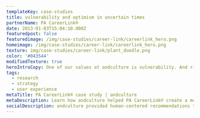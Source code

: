 ```yaml
---
templateKey: case-studies
title: vulnerability and optimism in uncertain times
partnerName: PA CareerLink®
date: 2013-01-03T15:04:10.000Z
featuredpost: false
featuredimage: /img/case-studies/career-link/careerlink_hero.png
homeimage: /img/case-studies/career-link/careerlink_hero.png
texture: img/case-studies/career-link/plant_doodle.png
color: '#043544'
modifiedTexture: true
heroIntroCopy: One of our values at andculture is vulnerability. And right now, it's time to be vulnerable. It goes without saying that the job market is in turmoil presently. While we (and many others) have transitioned to a fully remote environment to continue delivering for our client partners, we feel the anxiety of so many that find themselves in less fortunate circumstances. This is a time where we collectively need to support those that most desperately need a new way, a reality that will provide a path forward.
tags:
  - research
  - strategy
  - user experience
metaTitle: PA CareerLink® case study | andculture
metaDescription: Learn how andculture helped PA CareerLink® create a more accessible experience to improve government funded career support services.
socialDescription: andculture provided human-centered recommendations to improve government-funded career support services through PA CareerLink.
---
```

